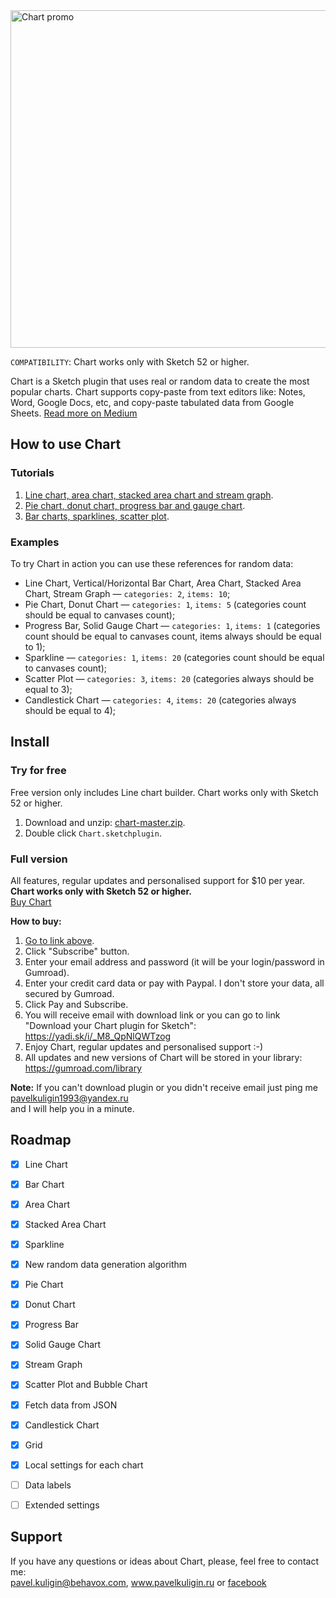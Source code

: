 <img width="888" height="540" src="https://raw.githubusercontent.com/pavelkuligin/chart/master/images/chart_new.png" title="Chart promo">

`COMPATIBILITY`: Chart works only with Sketch 52 or higher.

Chart is a Sketch plugin that uses real or random data to create the most popular charts. Chart supports copy-paste from text editors like: Notes, Word, Google Docs, etc, and copy-paste tabulated data from Google Sheets. [Read more on Medium](https://medium.com/@pavelkuligin/chart-the-most-powerful-data-visualization-plugin-for-sketch-6849155e09ab)


## How to use Chart

### Tutorials

1. [Line chart, area chart, stacked area chart and stream graph](https://youtu.be/CvwgN6-Ajpg).
2. [Pie chart, donut chart, progress bar and gauge chart](https://youtu.be/12bcYMmtDbU).
3. [Bar charts, sparklines, scatter plot](https://youtu.be/zTvFl86aoXk).


### Examples
To try Chart in action you can use these references for random data:
- Line Chart, Vertical/Horizontal Bar Chart, Area Chart, Stacked Area Chart, Stream Graph — `categories: 2`, `items: 10`;
- Pie Chart, Donut Chart — `categories: 1`, `items: 5` (categories count should be equal to canvases count);
- Progress Bar, Solid Gauge Chart — `categories: 1`, `items: 1` (categories count should be equal to canvases count, items always should be equal to 1);
- Sparkline — `categories: 1`, `items: 20` (categories count should be equal to canvases count);
- Scatter Plot — `categories: 3`, `items: 20` (categories always should be equal to 3);
- Candlestick Chart — `categories: 4`, `items: 20` (categories always should be equal to 4);


## Install

### Try for free

Free version only includes Line chart builder. Chart works only with Sketch 52 or higher.
1. Download and unzip: [chart-master.zip](https://github.com/pavelkuligin/chart/archive/master.zip).
2. Double click `Chart.sketchplugin`.

### Full version

All features, regular updates and personalised support for $10 per year. **Chart works only with Sketch 52 or higher.**<br/>
[Buy Chart](https://gumroad.com/l/sjPyY)

**How to buy:**
1. [Go to link above](https://gumroad.com/l/sjPyY).
2. Click "Subscribe" button.
3. Enter your email address and password (it will be your login/password in Gumroad).
4. Enter your credit card data or pay with Paypal. I don't store your data, all secured by Gumroad.
5. Click Pay and Subscribe.
6. You will receive email with download link or you can go to link "Download your Chart plugin for Sketch": https://yadi.sk/i/_M8_QpNlQWTzog
7. Enjoy Chart, regular updates and personalised support :-)
8. All updates and new versions of Chart will be stored in your library: https://gumroad.com/library

**Note:** If you can't download plugin or you didn't receive email just ping me pavelkuligin1993@yandex.ru<br/>
and I will help you in a minute.



## Roadmap

- [x] Line Chart
- [x] Bar Chart
- [x] Area Chart
- [x] Stacked Area Chart
- [x] Sparkline
- [x] New random data generation algorithm
- [x] Pie Chart
- [x] Donut Chart
- [x] Progress Bar
- [x] Solid Gauge Chart
- [x] Stream Graph
- [x] Scatter Plot and Bubble Chart
- [x] Fetch data from JSON
- [x] Candlestick Chart
- [x] Grid
- [x] Local settings for each chart
- [ ] Data labels
- [ ] Extended settings



## Support

If you have any questions or ideas about Chart, please, feel free to contact me:<br/>
pavel.kuligin@behavox.com, www.pavelkuligin.ru or [facebook](https://www.facebook.com/kuligin.pavel)
